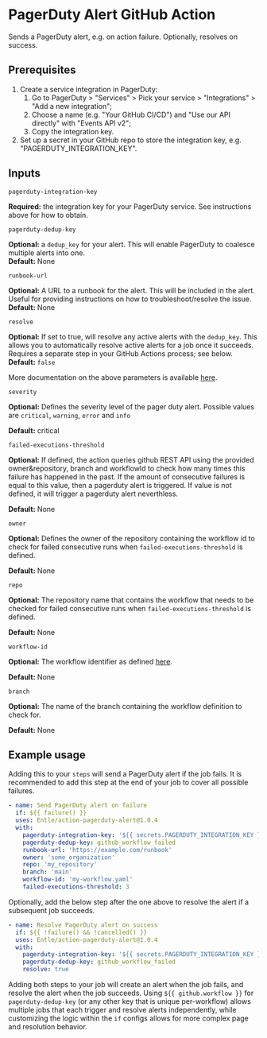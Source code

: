 # PagerDuty Alert GitHub Action

Sends a PagerDuty alert, e.g. on action failure. Optionally, resolves on success.

## Prerequisites

1. Create a service integration in PagerDuty:
   1. Go to PagerDuty > "Services" > Pick your service > "Integrations" > "Add a new integration";
   2. Choose a name (e.g. "Your GitHub CI/CD") and "Use our API directly" with "Events API v2";
   3. Copy the integration key.
2. Set up a secret in your GitHub repo to store the integration key, e.g. "PAGERDUTY_INTEGRATION_KEY".

## Inputs

`pagerduty-integration-key`

**Required:** the integration key for your PagerDuty service. See instructions above for how to obtain.

`pagerduty-dedup-key`

**Optional:** a `dedup_key` for your alert. This will enable PagerDuty to coalesce multiple alerts into one.\
**Default:** None

`runbook-url`

**Optional:** A URL to a runbook for the alert. This will be included in the alert. Useful for providing instructions on how to troubleshoot/resolve the issue. \
**Default:** None

`resolve`

**Optional:** If set to true, will resolve any active alerts with the `dedup_key`. This allows you to automatically resolve active alerts for a job once it succeeds. Requires a separate step in your GitHub Actions process; see below. \
**Default:** `false`

More documentation on the above parameters is available [here](https://developer.pagerduty.com/docs/events-api-v2/trigger-events/).

`severity`

**Optional:** Defines the severity level of the pager duty alert. Possible values are `critical`, `warning`, `error` and `info`

**Default:** critical

`failed-executions-threshold`

**Optional:** If defined, the action queries github REST API using the provided owner&repository, branch and workflowId to check how many times this failure has happened in the past. If the amount of consecutive failures is equal to this value, then a pagerduty alert is triggered. If value is not defined, it will trigger a pagerduty alert neverthless.

**Default:** None

`owner`

**Optional:** Defines the owner of the repository containing the workflow id to check for failed consecutive runs when `failed-executions-threshold` is defined.

**Default:** None

`repo`

**Optional:** The repository name that contains the workflow that needs to be checked for failed consecutive runs when `failed-executions-threshold` is defined.

**Default:** None

`workflow-id`

**Optional:** The workflow identifier as defined [here](https://docs.github.com/en/rest/actions/workflow-runs?apiVersion=2022-11-28#list-workflow-runs-for-a-workflow).

**Default:** None

`branch`

**Optional:** The name of the branch containing the workflow definition to check for.

**Default:** None



## Example usage

Adding this to your `steps` will send a PagerDuty alert if the job fails. It is recommended to add this step at the end of your job to cover all possible failures.

```yaml
- name: Send PagerDuty alert on failure
  if: ${{ failure() }}
  uses: Entle/action-pagerduty-alert@1.0.4
  with:
    pagerduty-integration-key: '${{ secrets.PAGERDUTY_INTEGRATION_KEY }}'
    pagerduty-dedup-key: github_workflow_failed
    runbook-url: 'https://example.com/runbook'
    owner: 'some_organization'
    repo: 'my_repository'
    branch: 'main'
    workflow-id: 'my-workflow.yaml'
    failed-executions-threshold: 3
```

Optionally, add the below step after the one above to resolve the alert if a subsequent job succeeds.

```yaml
- name: Resolve PagerDuty alert on success
  if: ${{ !failure() && !cancelled() }}
  uses: Entle/action-pagerduty-alert@1.0.4
  with:
    pagerduty-integration-key: '${{ secrets.PAGERDUTY_INTEGRATION_KEY }}'
    pagerduty-dedup-key: github_workflow_failed
    resolve: true
```

Adding both steps to your job will create an alert when the job fails, and resolve the alert when the job succeeds. Using `${{ github.workflow }}` for `pagerduty-dedup-key` (or any other key that is unique per-workflow) allows multiple jobs that each trigger and resolve alerts independently, while customizing the logic within the `if` configs allows for more complex page and resolution behavior.
